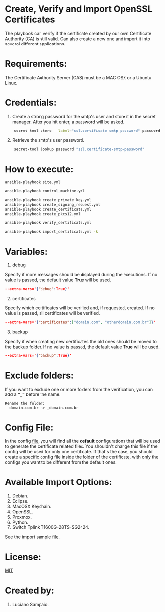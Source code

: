 # Create, Verify and Import OpenSSL Certificates

The playbook can verify if the certificate created by our own Certificate Authority (CA) is still valid. Can also create a new one and import it into several different applications.

# Requirements:

The Certificate Authority Server (CAS) must be a MAC OSX or a Ubuntu Linux.

# Credentials:
1. Create a strong password for the smtp's user and store it in the secret manager. After you hit enter, a password will be asked.
```bash
    secret-tool store --label="ssl.certificate-smtp-password" password "ssl.certificate-smtp-password"
```    

2. Retrieve the smtp's user password.
```bash
    secret-tool lookup password "ssl.certificate-smtp-password"
```

# How to execute:

  ```bash
  ansible-playbook site.yml
  ```

  ```bash
  ansible-playbook control_machine.yml
  ```
  
  ```bash
  ansible-playbook create_private_key.yml
  ansible-playbook create_signing_request.yml
  ansible-playbook create_certificate.yml
  ansible-playbook create_pkcs12.yml
  ```

  ```bash
  ansible-playbook verify_certificate.yml
  ```  
  
  ```bash
  ansible-playbook import_certificate.yml -k
  ```

# Variables:

1. debug

Specify if more messages should be displayed during the executions.
If no value is passed, the default value **True** will be used.

  ```json
  --extra-vars='{"debug":True}'
  ```

2. certificates

Specify which certificates will be verified and, if requested, created.
If no value is passed, all certificates will be verified.
  ```json
  --extra-vars='{"certificates":["domain.com", "otherdomain.com.br"]}'
  ```

3. backup

Specify if when creating new certificates the old ones should be moved to the backup folder.
If no value is passed, the default value **True** will be used.
  ```json
  --extra-vars='{"backup":True}'
  ```

# Exclude folders:

If you want to exclude one or more folders from the verification, you can add a **"_"** before the name.

  ```
  Rename the folder:
    domain.com.br -> _domain.com.br
  ```

# Config File:

In the config [file](roles/certificate/files/config.yml "Config File"), you will find all the **default** configurations that will be used to generate the certificate related files. You shouldn't change this file if the config will be used for only one certificate. If that's the case, you should create a specific config file inside the folder of the certificate, with only the configs you want to be different from the default ones.

# Available Import Options:

1. Debian.
2. Eclipse.
3. MacOSX Keychain.
4. OpenSSL.
5. Proxmox.
6. Python.
7. Switch Tplink T1600G-28TS-SG2424.

See the import sample [file](roles/certificate/files/import-sample.yml "Import Sample File").

# License:

[MIT](LICENSE "MIT License")

# Created by: 

1. Luciano Sampaio.
